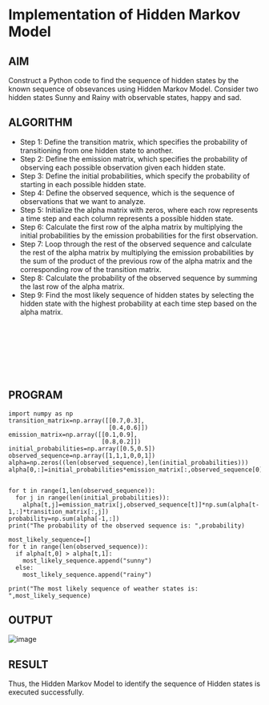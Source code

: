 # Implementation of Hidden Markov Model

## AIM
Construct a Python code to find the sequence of hidden states by the known sequence of obsevances using Hidden Markov Model. Consider two hidden states Sunny and Rainy with observable states, happy and sad.

## ALGORITHM
* Step 1: Define the transition matrix, which specifies the probability of transitioning from one hidden state to another.
* Step 2: Define the emission matrix, which specifies the probability of observing each possible observation given each hidden state.
* Step 3: Define the initial probabilities, which specify the probability of starting in each possible hidden state.
* Step 4: Define the observed sequence, which is the sequence of observations that we want to analyze.
* Step 5: Initialize the alpha matrix with zeros, where each row represents a time step and each column represents a possible hidden state.
* Step 6: Calculate the first row of the alpha matrix by multiplying the initial probabilities by the emission probabilities for the first observation.
* Step 7: Loop through the rest of the observed sequence and calculate the rest of the alpha matrix by multiplying the emission probabilities by the sum of the product of the previous row of the alpha matrix and the corresponding row of the transition matrix.
* Step 8: Calculate the probability of the observed sequence by summing the last row of the alpha matrix.
* Step 9: Find the most likely sequence of hidden states by selecting the hidden state with the highest probability at each time step based on the alpha matrix.

<br><br><br><br><br><br>
##  PROGRAM
```python3
import numpy as np
transition_matrix=np.array([[0.7,0.3],
                            [0.4,0.6]])
emission_matrix=np.array([[0.1,0.9],
                          [0.8,0.2]])
initial_probabilities=np.array([0.5,0.5])
observed_sequence=np.array([1,1,1,0,0,1])
alpha=np.zeros((len(observed_sequence),len(initial_probabilities)))
alpha[0,:]=initial_probabilities*emission_matrix[:,observed_sequence[0]]
     

for t in range(1,len(observed_sequence)):
  for j in range(len(initial_probabilities)):
    alpha[t,j]=emission_matrix[j,observed_sequence[t]]*np.sum(alpha[t-1,:]*transition_matrix[:,j])
probability=np.sum(alpha[-1,:])
print("The probability of the observed sequence is: ",probability)

most_likely_sequence=[]
for t in range(len(observed_sequence)):
  if alpha[t,0] > alpha[t,1]:
    most_likely_sequence.append("sunny")
  else:
    most_likely_sequence.append("rainy")

print("The most likely sequence of weather states is: ",most_likely_sequence)
```

## OUTPUT
![image](https://user-images.githubusercontent.com/65499285/230396164-fd6f1e16-47be-470e-b0c1-cabd1c87f5d1.png)

## RESULT
Thus, the Hidden Markov Model to identify the sequence of Hidden states is executed successfully.
